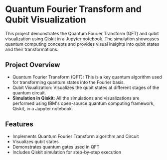 # Quantum Fourier Transform and Qubit Visualization

This project demonstrates the Quantum Fourier Transform (QFT) and qubit visualization using Qiskit in a Jupyter notebook. The simulation showcases quantum computing concepts and provides visual insights into qubit states and their transformations.

## Project Overview

- Quantum Fourier Transform (QFT): This is a key quantum algorithm used for transforming quantum states into the Fourier basis.
- Qubit Visualization: Visualizes the qubit states at different stages of the quantum circuit.
- **Simulation in Qiskit:** All the simulations and visualizations are performed using IBM's open-source quantum computing framework, Qiskit, in a Jupyter notebook.

## Features

- Implements Quantum Fourier Transform algorithm and Circuit
- Visualizes qubit states 
- Demonstrates quantum gates used in QFT
- Includes Qiskit simulation for step-by-step execution
